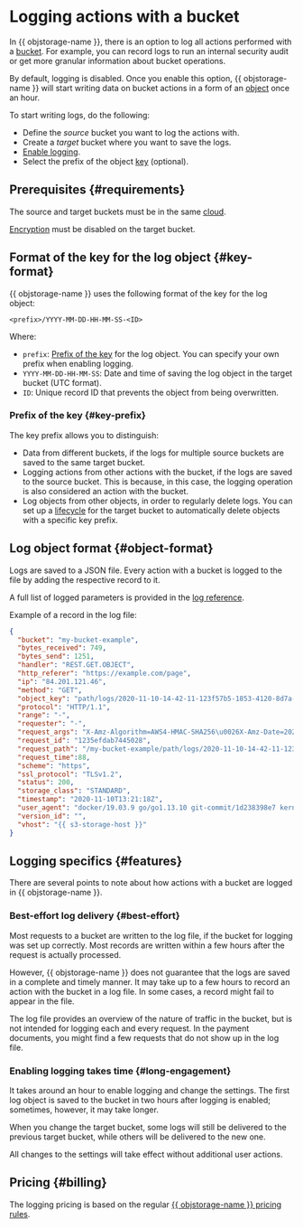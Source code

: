 # Logging actions with a bucket

In {{ objstorage-name }}, there is an option to log all actions performed with a [bucket](../concepts/bucket.md). For example, you can record logs to run an internal security audit or get more granular information about bucket operations.

By default, logging is disabled. Once you enable this option, {{ objstorage-name }} will start writing data on bucket actions in a form of an [object](../concepts/object.md) once an hour.

To start writing logs, do the following:
* Define the _source_ bucket you want to log the actions with.
* Create a _target_ bucket where you want to save the logs.
* [Enable logging](../operations/buckets/enable-logging.md).
* Select the prefix of the object [key](../concepts/object.md#key) (optional).

## Prerequisites {#requirements}

The source and target buckets must be in the same [cloud](../../resource-manager/concepts/resources-hierarchy.md#cloud).


[Encryption](../operations/buckets/encrypt.md) must be disabled on the target bucket.


## Format of the key for the log object {#key-format}

{{ objstorage-name }} uses the following format of the key for the log object:

```
<prefix>/YYYY-MM-DD-HH-MM-SS-<ID>
```

Where:

* `prefix`: [Prefix of the key](#key-prefix) for the log object. You can specify your own prefix when enabling logging.
* `YYYY-MM-DD-HH-MM-SS`: Date and time of saving the log object in the target bucket (UTC format).
* `ID`: Unique record ID that prevents the object from being overwritten.

### Prefix of the key {#key-prefix}

The key prefix allows you to distinguish:
* Data from different buckets, if the logs for multiple source buckets are saved to the same target bucket.
* Logging actions from other actions with the bucket, if the logs are saved to the source bucket. This is because, in this case, the logging operation is also considered an action with the bucket.
* Log objects from other objects, in order to regularly delete logs. You can set up a [lifecycle](../concepts/lifecycles.md) for the target bucket to automatically delete objects with a specific key prefix.

## Log object format {#object-format}

Logs are saved to a JSON file. Every action with a bucket is logged to the file by adding the respective record to it.

A full list of logged parameters is provided in the [log reference](../logs-ref.md).

Example of a record in the log file:

```json
{
  "bucket": "my-bucket-example",
  "bytes_received": 749,
  "bytes_send": 1251,
  "handler": "REST.GET.OBJECT",
  "http_referer": "https://example.com/page",
  "ip": "84.201.121.46",
  "method": "GET",
  "object_key": "path/logs/2020-11-10-14-42-11-123f57b5-1853-4120-8d7a-5bcc1e9e9b4f",
  "protocol": "HTTP/1.1",
  "range": "-",
  "requester": "-",
  "request_args": "X-Amz-Algorithm=AWS4-HMAC-SHA256\u0026X-Amz-Date=20201030T072100Z\u0026X-Amz-SignedHeaders=host\u0026X-Amz-Expires=43200\u0026X-Amz-Credential=ZGB4EY1...\u0026X-Amz-Signature=12f350...",
  "request_id": "1235efdab7445028",
  "request_path": "/my-bucket-example/path/logs/2020-11-10-14-42-11-123f57b5-1853-4120-8d7a-5bcc1e9e9b4f?X-Amz-...",
  "request_time":88,
  "scheme": "https",
  "ssl_protocol": "TLSv1.2",
  "status": 200,
  "storage_class": "STANDARD",
  "timestamp": "2020-11-10T13:21:18Z",
  "user_agent": "docker/19.03.9 go/go1.13.10 git-commit/1d238398e7 kernel/4.4.0-142-generic os/linux arch/amd64 UpstreamClient(Go-http-client/1.1)",
  "version_id": "",
  "vhost": "{{ s3-storage-host }}"
}
```

## Logging specifics {#features}

There are several points to note about how actions with a bucket are logged in {{ objstorage-name }}.

### Best-effort log delivery {#best-effort}

Most requests to a bucket are written to the log file, if the bucket for logging was set up correctly. Most records are written within a few hours after the request is actually processed.

However, {{ objstorage-name }} does not guarantee that the logs are saved in a complete and timely manner. It may take up to a few hours to record an action with the bucket in a log file. In some cases, a record might fail to appear in the file.

The log file provides an overview of the nature of traffic in the bucket, but is not intended for logging each and every request. In the payment documents, you might find a few requests that do not show up in the log file.

### Enabling logging takes time {#long-engagement}

It takes around an hour to enable logging and change the settings. The first log object is saved to the bucket in two hours after logging is enabled; sometimes, however, it may take longer.

When you change the target bucket, some logs will still be delivered to the previous target bucket, while others will be delivered to the new one.

All changes to the settings will take effect without additional user actions.


## Pricing {#billing}

The logging pricing is based on the regular [{{ objstorage-name }} pricing rules](../pricing.md).


